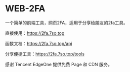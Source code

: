 # WEB-2FA
一个简单的前端工具，网页2FA，适用于分享给朋友的2fa工具。

直接使用：https://2fa.7so.top

函数文档：https://2fa.7so.top/api

分享便捷工具：https://2fa.7so.top/tools

感谢 Tencent EdgeOne 提供免费 Page 和 CDN 服务。
